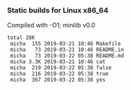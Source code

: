 ### Static builds for Linux x86_64

Compiled with -O1; minilib v0.0

```
total 28K
 micha  155 2019-03-21 10:46 Makefile
 micha   73 2019-03-21 10:46 README.in
 micha   73 2019-03-22 05:38 README.md
 micha 3.3K 2019-03-21 10:46 cat
 micha  219 2019-03-22 05:38 false
 micha  216 2019-03-22 05:38 true
 micha  367 2019-03-22 05:38 yes
```
